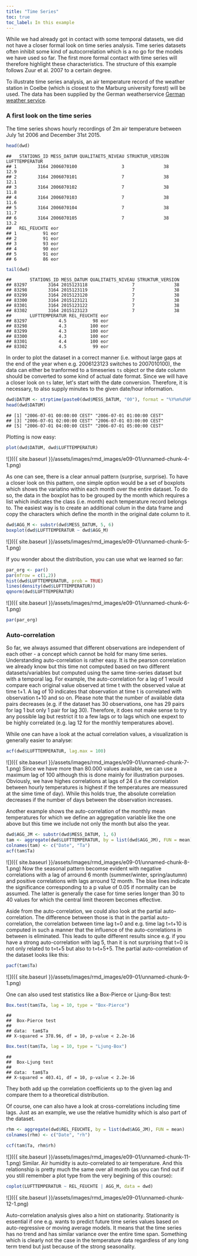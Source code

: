 ```yaml
---
title: "Time Series"
toc: true
toc_label: In this example
---
```


While we had already got in contact with some temporal datasets, we did not have a closer formal look on time series analysis. Time series datasets often inhibit some kind of autocorrelation which is a no go for the models we have used so far. The first more formal contact with time series will therefore highlight these characteristics. The structure of this example follows Zuur et al. 2007 to a certain degree.

To illustrate time series analysis, an air temperature record of the weather station in Coelbe (which is closest to the Marburg university forest) will be used. The data has been supplied by the German weatherservice [German weather service](ftp://ftp-cdc.dwd.de/pub/CDC/observations_germany/).



### A first look on the time series
The time series shows hourly recordings of 2m air temperature between July 1st 2006 and December 31st 2015. 

```r
head(dwd)
```

```
##   STATIONS_ID MESS_DATUM QUALITAETS_NIVEAU STRUKTUR_VERSION LUFTTEMPERATUR
## 1        3164 2006070100                 3               38           12.9
## 2        3164 2006070101                 7               38           12.1
## 3        3164 2006070102                 7               38           11.8
## 4        3164 2006070103                 7               38           11.6
## 5        3164 2006070104                 7               38           11.7
## 6        3164 2006070105                 7               38           13.2
##   REL_FEUCHTE eor
## 1          91 eor
## 2          91 eor
## 3          93 eor
## 4          90 eor
## 5          91 eor
## 6          86 eor
```

```r
tail(dwd)
```

```
##       STATIONS_ID MESS_DATUM QUALITAETS_NIVEAU STRUKTUR_VERSION
## 83297        3164 2015123118                 7               38
## 83298        3164 2015123119                 7               38
## 83299        3164 2015123120                 7               38
## 83300        3164 2015123121                 7               38
## 83301        3164 2015123122                 7               38
## 83302        3164 2015123123                 7               38
##       LUFTTEMPERATUR REL_FEUCHTE eor
## 83297            4.5          98 eor
## 83298            4.3         100 eor
## 83299            4.3         100 eor
## 83300            4.3         100 eor
## 83301            4.4         100 eor
## 83302            4.5          99 eor
```

In order to plot the dataset in a correct manner (i.e. without large gaps at the end of the year when e.g. 2006123123 switches to 2007010100), the data can either be tranformed to a timeseries ``ts`` object or the date column should be converted to some kind of actual date format. Since we will have a closer look on ``ts`` later, let's start with the date conversion. Therefore, it is necessary, to also supply minutes to the given date/hour information.

```r
dwd$DATUM <- strptime(paste0(dwd$MESS_DATUM, "00"), format = "%Y%m%d%H%M")
head(dwd$DATUM)
```

```
## [1] "2006-07-01 00:00:00 CEST" "2006-07-01 01:00:00 CEST"
## [3] "2006-07-01 02:00:00 CEST" "2006-07-01 03:00:00 CEST"
## [5] "2006-07-01 04:00:00 CEST" "2006-07-01 05:00:00 CEST"
```

Plotting is now easy:

```r
plot(dwd$DATUM, dwd$LUFTTEMPERATUR)
```

![]({{ site.baseurl }}/assets/images/rmd_images/e09-01/unnamed-chunk-4-1.png)<!-- -->

As one can see, there is a clear annual pattern (surprise, surprise). To have a closer look on this pattern, one simple option would be a set of boxplots which shows the variatino within each month over the entire dataset. To do so, the data in the boxplot has to be grouped by the month which requires a list which indicates the class (i.e. month) each temperature record belongs to. The easiest way is to create an additional colum in the data frame and copy the characters which define the month in the original date column to it.

```r
dwd$AGG_M <- substr(dwd$MESS_DATUM, 5, 6)
boxplot(dwd$LUFTTEMPERATUR ~ dwd$AGG_M)
```

![]({{ site.baseurl }}/assets/images/rmd_images/e09-01/unnamed-chunk-5-1.png)<!-- -->

If you wonder about the distribution, you can use what we learned so far:

```r
par_org <- par()
par(mfrow = c(1,2))
hist(dwd$LUFTTEMPERATUR, prob = TRUE)
lines(density(dwd$LUFTTEMPERATUR))
qqnorm(dwd$LUFTTEMPERATUR)
```

![]({{ site.baseurl }}/assets/images/rmd_images/e09-01/unnamed-chunk-6-1.png)<!-- -->

```r
par(par_org)
```

### Auto-correlation
So far, we always assumed that different observations are independent of each other - a concept which cannot be hold for many time series. Understanding auto-correlation is rather easy. It is the pearson correlation we already know but this time not computed based on two different datasets/variables but computed using the same time-series dataset but with a temporal lag. For example, the auto-correlation for a lag of 1 would compare each original value observed at time t with the observed value at time t+1. A lag of 10 indicates that observation at time t is correlated with observation t+10 and so on. Please note that the number of available data pairs decreases (e.g. if the dataset has 30 observations, one has 29 pairs for lag 1 but only 1 pair for lag 30). Therefore, it does not make sense to try any possible lag but restrict it to a few lags or to lags which one expext to be highly correlated (e.g. lag 12 for the monthly temperatures above).

While one can have a look at the actual correlation values, a visualization is generally easier to analyse: 

```r
acf(dwd$LUFTTEMPERATUR, lag.max = 100)
```

![]({{ site.baseurl }}/assets/images/rmd_images/e09-01/unnamed-chunk-7-1.png)<!-- -->
Since we have more than 80.000 values available, we can use a maximum lag of 100 although this is done mainly for illustration purposes. Obviously, we have highes correlations at lags of 24 (i.e the correlation between hourly temperatures is highest if the temperatures are meassured at the sime time of day). While this holds true, the absolute correlation decreases if the number of days between the observation increases. 

Another example shows the auto-correlation of the monthly mean temperatures for which we define an aggregation variable like the one above but this time we include not only the month but also the year.

```r
dwd$AGG_JM <- substr(dwd$MESS_DATUM, 1, 6)
tam <- aggregate(dwd$LUFTTEMPERATUR, by = list(dwd$AGG_JM), FUN = mean)
colnames(tam) <- c("Date", "Ta")
acf(tam$Ta)
```

![]({{ site.baseurl }}/assets/images/rmd_images/e09-01/unnamed-chunk-8-1.png)<!-- -->
Now the seasonal pattern becomse evident with negative correlations with a lag of arround 6 month (summer/winter, spring/autumn) and positive correlations with lags arround 12 month. The blue lines indicate the significance corresponding to a p value of 0.05 if normality can be assumed. The latter is generally the case for time series longer than 30 to 40 values for which the central limit theorem becomes effective. 

Aside from the auto-correlation, we could also look at the partial auto-correlation. The difference between those is that in the partial auto-correlation, the correlation between time lag t=0 and e.g. time lag t=t+10 is computed in such a manner that the influence of the auto-correlations in between is eliminated. This leads to quite different results since e.g. if you have a strong auto-correlation with lag 5, than it is not surprising that t=0 is not only related to t=t+5 but also to t=t+5+5. The partial auto-correlation of the dataset looks like this:

```r
pacf(tam$Ta)
```

![]({{ site.baseurl }}/assets/images/rmd_images/e09-01/unnamed-chunk-9-1.png)<!-- -->


One can also used test statistics like a Box-Pierce or Ljung-Box test:

```r
Box.test(tam$Ta, lag = 10, type = "Box-Pierce")
```

```
## 
## 	Box-Pierce test
## 
## data:  tam$Ta
## X-squared = 378.96, df = 10, p-value < 2.2e-16
```

```r
Box.test(tam$Ta, lag = 10, type = "Ljung-Box")
```

```
## 
## 	Box-Ljung test
## 
## data:  tam$Ta
## X-squared = 403.41, df = 10, p-value < 2.2e-16
```
They both add up the correlation coefficients up to the given lag and compare them to a theoretical distribution.


Of course, one can also have a look at cross-correlations including time lags. Just as an example, we use the relative humidity which is also part of the dataset.

```r
rhm <- aggregate(dwd$REL_FEUCHTE, by = list(dwd$AGG_JM), FUN = mean)
colnames(rhm) <- c("Date", "rh")

ccf(tam$Ta, rhm$rh)
```

![]({{ site.baseurl }}/assets/images/rmd_images/e09-01/unnamed-chunk-11-1.png)<!-- -->
Similar. Air humidity is auto-correlated to air temperature. And this relationship is pretty much the same over all month (as you can find out if you still remember a plot type from the very begining of this course):

```r
coplot(LUFTTEMPERATUR ~ REL_FEUCHTE | AGG_M, data = dwd)
```

![]({{ site.baseurl }}/assets/images/rmd_images/e09-01/unnamed-chunk-12-1.png)<!-- -->

Auto-correlation analysis gives also a hint on stationarity. Stationarity is essential if one e.g. wants to predict future time series values based on auto-regressive or moving average models. It means that the time series has no trend and has similar variance over the entire time span. Something which is clearly not the case in the temperature data regardless of any long term trend but just because of the strong seasonality.


